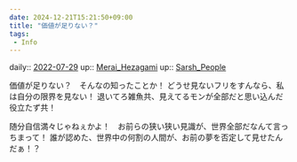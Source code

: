 ```yaml
---
date: 2024-12-21T15:21:50+09:00
title: "価値が足りない？"
tags:
 - Info
---
```


daily:: [2022-07-29](Daily_Note/2022-07-29.md)
up:: [Merai_Hezagami](../Bar/Novel/Nacaria/Merai_Hezagami.md)
up:: [Sarsh_People](../Bar/Novel/Nacaria/Sarsh_People.md)

価値が足りない？　そんなの知ったことか！
どうせ見ないフリをすんなら、私は自分の限界を見ない！
退いてろ雑魚共、見えてるモンが全部だと思い込んだ役立たず共！

随分自信満々じゃねぇかよ！　お前らの狭い狭い見識が、世界全部だなんて言っちまって！
誰が認めた、世界中の何割の人間が、お前の夢を否定して見せたんだぁ！？